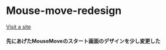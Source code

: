 # Mouse-move-redesign
[Visit a site](https://camen89.github.io/Mouse-move-redesign/)  

#### 先にあげたMouseMoveのスタート画面のデザインを少し変更した
